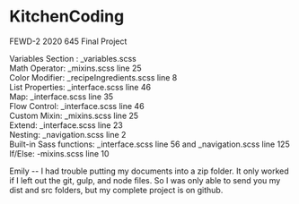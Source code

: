 # KitchenCoding
FEWD-2 2020 645 Final Project

Variables Section : _variables.scss  
Math Operator: _mixins.scss line 25  
Color Modifier: _recipeIngredients.scss line 8  
List Properties: _interface.scss line 46  
Map: _interface.scss line 35  
Flow Control: _interface.scss line 46  
Custom Mixin: _mixins.scss line 25  
Extend: _interface.scss line 23  
Nesting: _navigation.scss line 2  
Built-in Sass functions: _interface.scss line 56 and _navigation.scss line 125  
If/Else: -mixins.scss line 10  

Emily -- I had trouble putting my documents into a zip folder.  It only worked if I left out the git, gulp, and node files.  So I was only able to send you my dist and src folders, but my complete project is on github.
